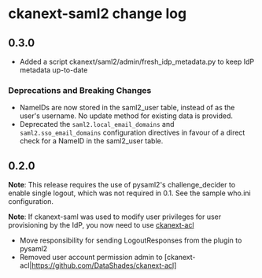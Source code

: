 # ckanext-saml2 change log

## 0.3.0

* Added a script ckanext/saml2/admin/fresh_idp_metadata.py to keep IdP
  metadata up-to-date

### Deprecations and Breaking Changes

* NameIDs are now stored in the saml2_user table, instead of as the
  user's username. No update method for existing data is provided.
* Deprecated the `saml2.local_email_domains` and
  `saml2.sso_email_domains` configuration directives in favour of a
  direct check for a NameID in the saml2_user table.


## 0.2.0

**Note**: This release requires the use of pysaml2's challenge_decider to enable single logout, which was not required in 0.1. See the sample who.ini configuration.

**Note**: If ckanext-saml was used to modify user privileges for user provisioning by the IdP, you now need to use [ckanext-acl](https://github.com/DataShades/ckanext-acl)

* Move responsibility for sending LogoutResponses from the plugin to pysaml2
* Removed user account permission admin to [ckanext-acl|https://github.com/DataShades/ckanext-acl]